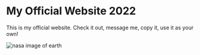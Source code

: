 # My Official Website 2022

This is my official website. Check it out, message me, copy it, use it as your own!

![nasa image of earth](https://www.nasa.gov/sites/default/files/styles/full_width_feature/public/thumbnails/image/iss067e005682.jpg)
